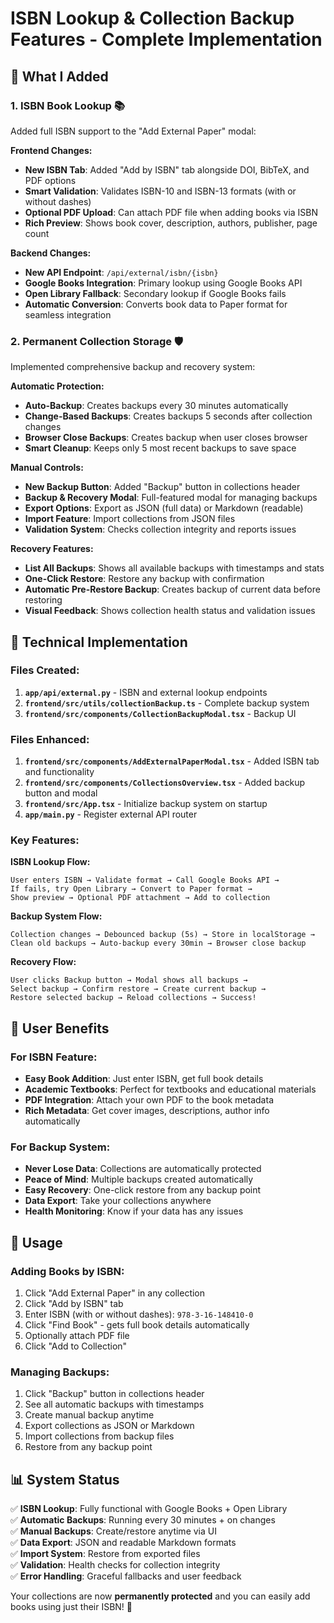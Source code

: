 # ISBN Lookup & Collection Backup Features - Complete Implementation

## 🎯 What I Added

### 1. **ISBN Book Lookup** 📚
Added full ISBN support to the "Add External Paper" modal:

**Frontend Changes:**
- **New ISBN Tab**: Added "Add by ISBN" tab alongside DOI, BibTeX, and PDF options
- **Smart Validation**: Validates ISBN-10 and ISBN-13 formats (with or without dashes)
- **Optional PDF Upload**: Can attach PDF file when adding books via ISBN
- **Rich Preview**: Shows book cover, description, authors, publisher, page count

**Backend Changes:**
- **New API Endpoint**: `/api/external/isbn/{isbn}` 
- **Google Books Integration**: Primary lookup using Google Books API
- **Open Library Fallback**: Secondary lookup if Google Books fails
- **Automatic Conversion**: Converts book data to Paper format for seamless integration

### 2. **Permanent Collection Storage** 🛡️
Implemented comprehensive backup and recovery system:

**Automatic Protection:**
- **Auto-Backup**: Creates backups every 30 minutes automatically
- **Change-Based Backups**: Creates backups 5 seconds after collection changes
- **Browser Close Backups**: Creates backup when user closes browser
- **Smart Cleanup**: Keeps only 5 most recent backups to save space

**Manual Controls:**
- **New Backup Button**: Added "Backup" button in collections header
- **Backup & Recovery Modal**: Full-featured modal for managing backups
- **Export Options**: Export as JSON (full data) or Markdown (readable)
- **Import Feature**: Import collections from JSON files
- **Validation System**: Checks collection integrity and reports issues

**Recovery Features:**
- **List All Backups**: Shows all available backups with timestamps and stats
- **One-Click Restore**: Restore any backup with confirmation
- **Automatic Pre-Restore Backup**: Creates backup of current data before restoring
- **Visual Feedback**: Shows collection health status and validation issues

## 🔧 Technical Implementation

### Files Created:
1. **`app/api/external.py`** - ISBN and external lookup endpoints
2. **`frontend/src/utils/collectionBackup.ts`** - Complete backup system
3. **`frontend/src/components/CollectionBackupModal.tsx`** - Backup UI

### Files Enhanced:
1. **`frontend/src/components/AddExternalPaperModal.tsx`** - Added ISBN tab and functionality
2. **`frontend/src/components/CollectionsOverview.tsx`** - Added backup button and modal
3. **`frontend/src/App.tsx`** - Initialize backup system on startup
4. **`app/main.py`** - Register external API router

### Key Features:

**ISBN Lookup Flow:**
```
User enters ISBN → Validate format → Call Google Books API → 
If fails, try Open Library → Convert to Paper format → 
Show preview → Optional PDF attachment → Add to collection
```

**Backup System Flow:**
```
Collection changes → Debounced backup (5s) → Store in localStorage →
Clean old backups → Auto-backup every 30min → Browser close backup
```

**Recovery Flow:**
```
User clicks Backup button → Modal shows all backups → 
Select backup → Confirm restore → Create current backup → 
Restore selected backup → Reload collections → Success!
```

## 🎉 User Benefits

### For ISBN Feature:
- **Easy Book Addition**: Just enter ISBN, get full book details
- **Academic Textbooks**: Perfect for textbooks and educational materials  
- **PDF Integration**: Attach your own PDF to the book metadata
- **Rich Metadata**: Get cover images, descriptions, author info automatically

### For Backup System:
- **Never Lose Data**: Collections are automatically protected
- **Peace of Mind**: Multiple backups created automatically
- **Easy Recovery**: One-click restore from any backup point
- **Data Export**: Take your collections anywhere
- **Health Monitoring**: Know if your data has any issues

## 🚀 Usage

### Adding Books by ISBN:
1. Click "Add External Paper" in any collection
2. Click "Add by ISBN" tab
3. Enter ISBN (with or without dashes): `978-3-16-148410-0`
4. Click "Find Book" - gets full book details automatically
5. Optionally attach PDF file
6. Click "Add to Collection"

### Managing Backups:
1. Click "Backup" button in collections header
2. See all automatic backups with timestamps
3. Create manual backup anytime
4. Export collections as JSON or Markdown
5. Import collections from backup files
6. Restore from any backup point

## 📊 System Status

✅ **ISBN Lookup**: Fully functional with Google Books + Open Library  
✅ **Automatic Backups**: Running every 30 minutes + on changes  
✅ **Manual Backups**: Create/restore anytime via UI  
✅ **Data Export**: JSON and readable Markdown formats  
✅ **Import System**: Restore from exported files  
✅ **Validation**: Health checks for collection integrity  
✅ **Error Handling**: Graceful fallbacks and user feedback  

Your collections are now **permanently protected** and you can easily add books using just their ISBN! 🎊